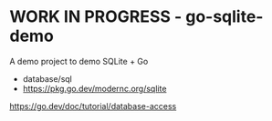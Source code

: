 # WORK IN PROGRESS - go-sqlite-demo

A demo project to demo SQLite + Go

- database/sql
- https://pkg.go.dev/modernc.org/sqlite


https://go.dev/doc/tutorial/database-access
